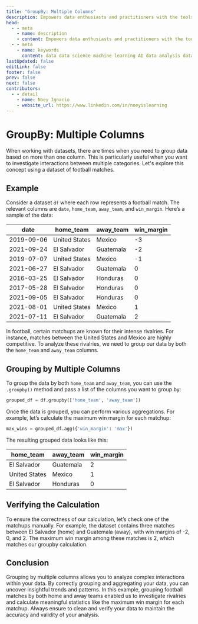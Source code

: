 ```yaml
---
title: "GroupBy: Multiple Columns"
description: Empowers data enthusiasts and practitioners with the tools and knowledge to unlock the potential of data.
head:
  - - meta
    - name: description
    - content: Empowers data enthusiasts and practitioners with the tools and knowledge to unlock the potential of data.
  - - meta
    - name: keywords
      content: data data science machine learning AI data analysis data-driven data enthusiasts data practitioners
lastUpdated: false
editLink: false
footer: false
prev: false
next: false
contributors:
  - - detail
    - name: Noey Ignacio
    - website_url: https://www.linkedin.com/in/noeyislearning
---
```


# GroupBy: Multiple Columns

When working with datasets, there are times when you need to group data based on more than one column. This is particularly useful when you want to investigate interactions between multiple categories. Let's explore this concept using a dataset of football matches.

## Example

Consider a dataset `df` where each row represents a football match. The relevant columns are `date`, `home_team`, `away_team`, and `win_margin`. Here’s a sample of the data:

<ScrollableTableContainer>

| date       | home_team     | away_team | win_margin |
| ---------- | ------------- | --------- | ---------- |
| 2019-09-06 | United States | Mexico    | -3         |
| 2021-09-24 | El Salvador   | Guatemala | -2         |
| 2019-07-07 | United States | Mexico    | -1         |
| 2021-06-27 | El Salvador   | Guatemala | 0          |
| 2016-03-25 | El Salvador   | Honduras  | 0          |
| 2017-05-28 | El Salvador   | Honduras  | 0          |
| 2021-09-05 | El Salvador   | Honduras  | 0          |
| 2021-08-01 | United States | Mexico    | 1          |
| 2021-07-11 | El Salvador   | Guatemala | 2          |

</ScrollableTableContainer>

In football, certain matchups are known for their intense rivalries. For instance, matches between the United States and Mexico are highly competitive. To analyze these rivalries, we need to group our data by both the `home_team` and `away_team` columns.

## Grouping by Multiple Columns

To group the data by both `home_team` and `away_team`, you can use the `.groupby()` method and pass a list of the columns you want to group by:

```python
grouped_df = df.groupby(['home_team', 'away_team'])
```

Once the data is grouped, you can perform various aggregations. For example, let’s calculate the maximum win margin for each matchup:

```python
max_wins = grouped_df.agg({'win_margin': 'max'})
```

The resulting grouped data looks like this:

<ScrollableTableContainer>

| home_team     | away_team | win_margin |
| ------------- | --------- | ---------- |
| El Salvador   | Guatemala | 2          |
| United States | Mexico    | 1          |
| El Salvador   | Honduras  | 0          |

</ScrollableTableContainer>

## Verifying the Calculation

To ensure the correctness of our calculation, let’s check one of the matchups manually. For example, the dataset contains three matches between El Salvador (home) and Guatemala (away), with win margins of -2, 0, and 2. The maximum win margin among these matches is 2, which matches our groupby calculation.

## Conclusion

Grouping by multiple columns allows you to analyze complex interactions within your data. By correctly grouping and aggregating your data, you can uncover insightful trends and patterns. In this example, grouping football matches by both home and away teams enabled us to investigate rivalries and calculate meaningful statistics like the maximum win margin for each matchup. Always ensure to clean and verify your data to maintain the accuracy and validity of your analysis.
